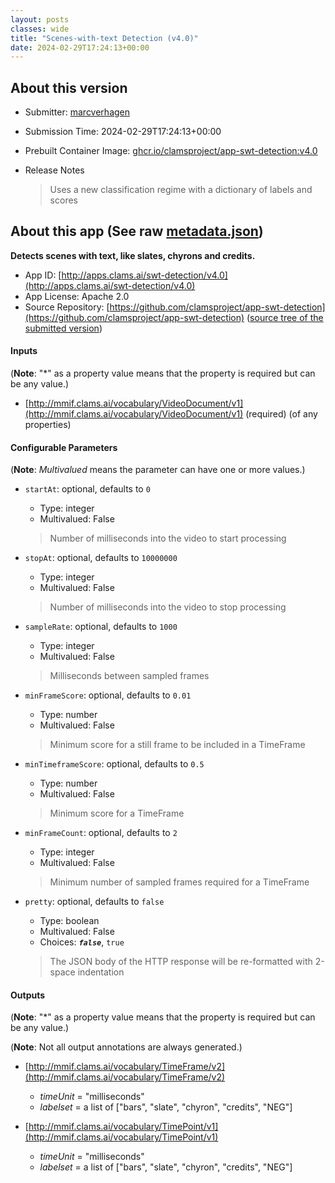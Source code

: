 ```yaml
---
layout: posts
classes: wide
title: "Scenes-with-text Detection (v4.0)"
date: 2024-02-29T17:24:13+00:00
---
```

## About this version

- Submitter: [marcverhagen](https://github.com/marcverhagen)
- Submission Time: 2024-02-29T17:24:13+00:00
- Prebuilt Container Image: [ghcr.io/clamsproject/app-swt-detection:v4.0](https://github.com/clamsproject/app-swt-detection/pkgs/container/app-swt-detection/v4.0)
- Release Notes

    > Uses a new classification regime with a dictionary of labels and scores

## About this app (See raw [metadata.json](metadata.json))

**Detects scenes with text, like slates, chyrons and credits.**

- App ID: [http://apps.clams.ai/swt-detection/v4.0](http://apps.clams.ai/swt-detection/v4.0)
- App License: Apache 2.0
- Source Repository: [https://github.com/clamsproject/app-swt-detection](https://github.com/clamsproject/app-swt-detection) ([source tree of the submitted version](https://github.com/clamsproject/app-swt-detection/tree/v4.0))


#### Inputs
(**Note**: "*" as a property value means that the property is required but can be any value.)

- [http://mmif.clams.ai/vocabulary/VideoDocument/v1](http://mmif.clams.ai/vocabulary/VideoDocument/v1) (required)
(of any properties)



#### Configurable Parameters
(**Note**: _Multivalued_ means the parameter can have one or more values.)

- `startAt`: optional, defaults to `0`

    - Type: integer
    - Multivalued: False


    > Number of milliseconds into the video to start processing
- `stopAt`: optional, defaults to `10000000`

    - Type: integer
    - Multivalued: False


    > Number of milliseconds into the video to stop processing
- `sampleRate`: optional, defaults to `1000`

    - Type: integer
    - Multivalued: False


    > Milliseconds between sampled frames
- `minFrameScore`: optional, defaults to `0.01`

    - Type: number
    - Multivalued: False


    > Minimum score for a still frame to be included in a TimeFrame
- `minTimeframeScore`: optional, defaults to `0.5`

    - Type: number
    - Multivalued: False


    > Minimum score for a TimeFrame
- `minFrameCount`: optional, defaults to `2`

    - Type: integer
    - Multivalued: False


    > Minimum number of sampled frames required for a TimeFrame
- `pretty`: optional, defaults to `false`

    - Type: boolean
    - Multivalued: False
    - Choices: **_`false`_**, `true`


    > The JSON body of the HTTP response will be re-formatted with 2-space indentation


#### Outputs
(**Note**: "*" as a property value means that the property is required but can be any value.)

(**Note**: Not all output annotations are always generated.)

- [http://mmif.clams.ai/vocabulary/TimeFrame/v2](http://mmif.clams.ai/vocabulary/TimeFrame/v2)
    - _timeUnit_ = "milliseconds"
    - _labelset_ = a list of ["bars", "slate", "chyron", "credits", "NEG"]

- [http://mmif.clams.ai/vocabulary/TimePoint/v1](http://mmif.clams.ai/vocabulary/TimePoint/v1)
    - _timeUnit_ = "milliseconds"
    - _labelset_ = a list of ["bars", "slate", "chyron", "credits", "NEG"]

